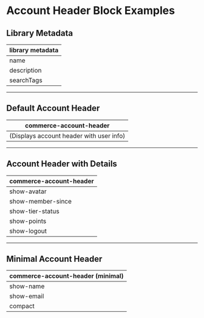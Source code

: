 # Account Header Block Examples

## Library Metadata
| library metadata |
|------------------|
| name | Account Header |
| description | Header section for customer account pages |
| searchTags | account header, welcome, account navigation |

---

## Default Account Header
| commerce-account-header |
|-------------------------|
| (Displays account header with user info) |

---

## Account Header with Details
| commerce-account-header |
|-------------------------|
| show-avatar | true |
| show-member-since | true |
| show-tier-status | true |
| show-points | true |
| show-logout | true |

---

## Minimal Account Header
| commerce-account-header (minimal) |
|-----------------------------------|
| show-name | true |
| show-email | false |
| compact | true |
